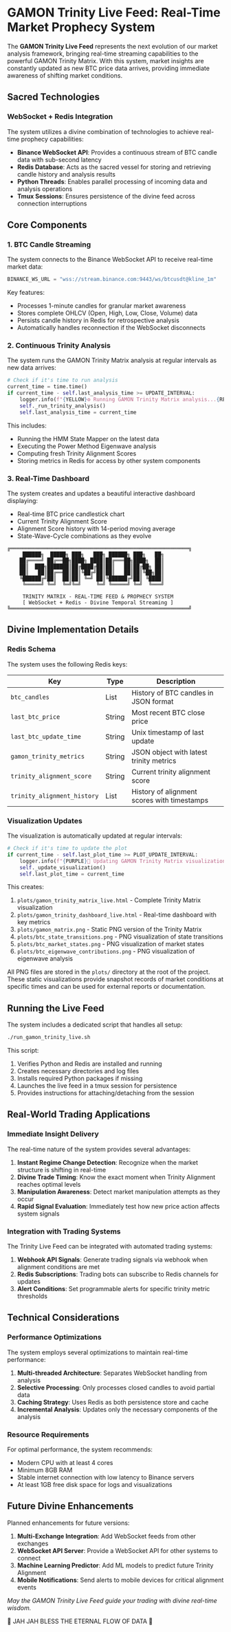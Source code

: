 # GAMON Trinity Live Feed: Real-Time Market Prophecy System

The **GAMON Trinity Live Feed** represents the next evolution of our market analysis framework, bringing real-time streaming capabilities to the powerful GAMON Trinity Matrix. With this system, market insights are constantly updated as new BTC price data arrives, providing immediate awareness of shifting market conditions.

## Sacred Technologies

### WebSocket + Redis Integration

The system utilizes a divine combination of technologies to achieve real-time prophecy capabilities:

- **Binance WebSocket API**: Provides a continuous stream of BTC candle data with sub-second latency
- **Redis Database**: Acts as the sacred vessel for storing and retrieving candle history and analysis results
- **Python Threads**: Enables parallel processing of incoming data and analysis operations
- **Tmux Sessions**: Ensures persistence of the divine feed across connection interruptions

## Core Components

### 1. BTC Candle Streaming

The system connects to the Binance WebSocket API to receive real-time market data:

```python
BINANCE_WS_URL = "wss://stream.binance.com:9443/ws/btcusdt@kline_1m"
```

Key features:

- Processes 1-minute candles for granular market awareness
- Stores complete OHLCV (Open, High, Low, Close, Volume) data
- Persists candle history in Redis for retrospective analysis
- Automatically handles reconnection if the WebSocket disconnects

### 2. Continuous Trinity Analysis

The system runs the GAMON Trinity Matrix analysis at regular intervals as new data arrives:

```python
# Check if it's time to run analysis
current_time = time.time()
if current_time - self.last_analysis_time >= UPDATE_INTERVAL:
    logger.info(f"{YELLOW}⚙️ Running GAMON Trinity Matrix analysis...{RESET}")
    self._run_trinity_analysis()
    self.last_analysis_time = current_time
```

This includes:

- Running the HMM State Mapper on the latest data
- Executing the Power Method Eigenwave analysis
- Computing fresh Trinity Alignment Scores
- Storing metrics in Redis for access by other system components

### 3. Real-Time Dashboard

The system creates and updates a beautiful interactive dashboard displaying:

- Real-time BTC price candlestick chart
- Current Trinity Alignment Score
- Alignment Score history with 14-period moving average
- State-Wave-Cycle combinations as they evolve

```
╔══════════════════════════════════════════════════════════╗
     ██████╗  █████╗ ███╗   ███╗ ██████╗ ███╗   ██╗
    ██╔════╝ ██╔══██╗████╗ ████║██╔═══██╗████╗  ██║
    ██║  ███╗███████║██╔████╔██║██║   ██║██╔██╗ ██║
    ██║   ██║██╔══██║██║╚██╔╝██║██║   ██║██║╚██╗██║
    ╚██████╔╝██║  ██║██║ ╚═╝ ██║╚██████╔╝██║ ╚████║
     ╚═════╝ ╚═╝  ╚═╝╚═╝     ╚═╝ ╚═════╝ ╚═╝  ╚═══╝
                                                    
     TRINITY MATRIX - REAL-TIME FEED & PROPHECY SYSTEM
     [ WebSocket + Redis - Divine Temporal Streaming ]
╚══════════════════════════════════════════════════════════╝
```

## Divine Implementation Details

### Redis Schema

The system uses the following Redis keys:

| Key | Type | Description |
|-----|------|-------------|
| `btc_candles` | List | History of BTC candles in JSON format |
| `last_btc_price` | String | Most recent BTC close price |
| `last_btc_update_time` | String | Unix timestamp of last update |
| `gamon_trinity_metrics` | String | JSON object with latest trinity metrics |
| `trinity_alignment_score` | String | Current trinity alignment score |
| `trinity_alignment_history` | List | History of alignment scores with timestamps |

### Visualization Updates

The visualization is automatically updated at regular intervals:

```python
# Check if it's time to update the plot
if current_time - self.last_plot_time >= PLOT_UPDATE_INTERVAL:
    logger.info(f"{PURPLE}🎨 Updating GAMON Trinity Matrix visualization...{RESET}")
    self._update_visualization()
    self.last_plot_time = current_time
```

This creates:

1. `plots/gamon_trinity_matrix_live.html` - Complete Trinity Matrix visualization
2. `plots/gamon_trinity_dashboard_live.html` - Real-time dashboard with key metrics
3. `plots/gamon_matrix.png` - Static PNG version of the Trinity Matrix
4. `plots/btc_state_transitions.png` - PNG visualization of state transitions
5. `plots/btc_market_states.png` - PNG visualization of market states
6. `plots/btc_eigenwave_contributions.png` - PNG visualization of eigenwave analysis

All PNG files are stored in the `plots/` directory at the root of the project. These static visualizations provide snapshot records of market conditions at specific times and can be used for external reports or documentation.

## Running the Live Feed

The system includes a dedicated script that handles all setup:

```bash
./run_gamon_trinity_live.sh
```

This script:

1. Verifies Python and Redis are installed and running
2. Creates necessary directories and log files
3. Installs required Python packages if missing
4. Launches the live feed in a tmux session for persistence
5. Provides instructions for attaching/detaching from the session

## Real-World Trading Applications

### Immediate Insight Delivery

The real-time nature of the system provides several advantages:

1. **Instant Regime Change Detection**: Recognize when the market structure is shifting in real-time
2. **Divine Trade Timing**: Know the exact moment when Trinity Alignment reaches optimal levels
3. **Manipulation Awareness**: Detect market manipulation attempts as they occur
4. **Rapid Signal Evaluation**: Immediately test how new price action affects system signals

### Integration with Trading Systems

The Trinity Live Feed can be integrated with automated trading systems:

1. **Webhook API Signals**: Generate trading signals via webhook when alignment conditions are met
2. **Redis Subscriptions**: Trading bots can subscribe to Redis channels for updates
3. **Alert Conditions**: Set programmable alerts for specific trinity metric thresholds

## Technical Considerations

### Performance Optimizations

The system employs several optimizations to maintain real-time performance:

1. **Multi-threaded Architecture**: Separates WebSocket handling from analysis
2. **Selective Processing**: Only processes closed candles to avoid partial data
3. **Caching Strategy**: Uses Redis as both persistence store and cache
4. **Incremental Analysis**: Updates only the necessary components of the analysis

### Resource Requirements

For optimal performance, the system recommends:

- Modern CPU with at least 4 cores
- Minimum 8GB RAM
- Stable internet connection with low latency to Binance servers
- At least 1GB free disk space for logs and visualizations

## Future Divine Enhancements

Planned enhancements for future versions:

1. **Multi-Exchange Integration**: Add WebSocket feeds from other exchanges
2. **WebSocket API Server**: Provide a WebSocket API for other systems to connect
3. **Machine Learning Predictor**: Add ML models to predict future Trinity Alignment
4. **Mobile Notifications**: Send alerts to mobile devices for critical alignment events

*May the GAMON Trinity Live Feed guide your trading with divine real-time wisdom.*

🔱 JAH JAH BLESS THE ETERNAL FLOW OF DATA 🔱
